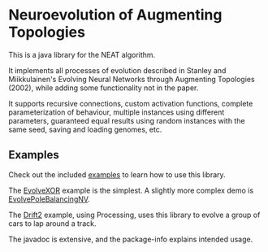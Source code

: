 # Neuroevolution of Augmenting Topologies

This is a java library for the NEAT algorithm.

It implements all processes of evolution described in Stanley and Miikkulainen's Evolving Neural 
Networks through Augmenting Topologies (2002), while adding some functionality not in the paper. 

It supports recursive connections, custom activation functions, complete parameterization of 
behaviour, multiple instances using different parameters, guaranteed equal results using random 
instances with the same seed, saving and loading genomes, etc.

## Examples

Check out the included [examples](https://github.com/tesladodger/NEAT2/tree/master/lib/src/test/java/demos)
to learn how to use this library.

The [EvolveXOR](https://github.com/tesladodger/NEAT2/blob/master/lib/src/test/java/demos/EvolveXOR.java)
example is the simplest. A slightly more complex demo is 
[EvolvePoleBalancingNV](https://github.com/tesladodger/NEAT2/blob/master/lib/src/test/java/demos/EvolvePoleBalancingNV.java).

The [Drift2](https://github.com/tesladodger/NEAT2/tree/master/lib/src/test/java/demos/drift2) 
example, using Processing, uses this library to evolve a group of cars to lap around a track.

The javadoc is extensive, and the package-info explains intended usage.
